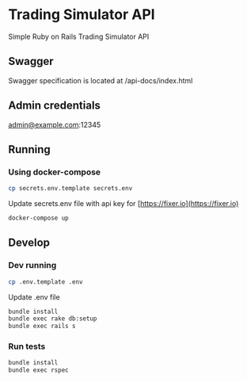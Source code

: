 # Trading Simulator API

Simple Ruby on Rails Trading Simulator API

## Swagger
Swagger specification is located at /api-docs/index.html

## Admin credentials
admin@example.com:12345

## Running

### Using docker-compose

```bash
cp secrets.env.template secrets.env
```
Update secrets.env file with api key for [https://fixer.io](https://fixer.io)
```bash
docker-compose up
```

## Develop

### Dev running
```bash
cp .env.template .env
```
Update .env file
```bash
bundle install
bundle exec rake db:setup
bundle exec rails s
```

### Run tests
```bash
bundle install
bundle exec rspec
```